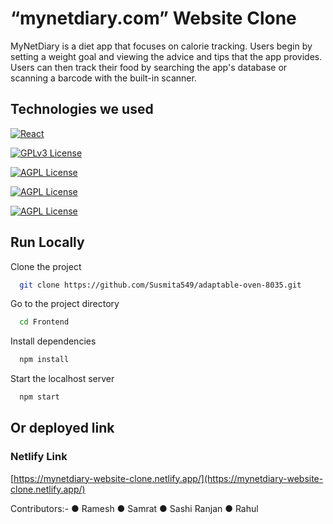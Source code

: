 # “mynetdiary.com” Website Clone

MyNetDiary is a diet app that focuses on calorie tracking. Users begin by setting a weight goal and viewing the advice and tips that the app provides. Users can then track their food by searching the app's database or scanning a barcode with the built-in scanner.

## Technologies we used

[![React](<https://img.shields.io/badge/React_(17.0.2)-20232A?style=for-the-badge&logo=react&logoColor=61DAFB>)](https://reactjs.org/)

[![GPLv3 License](<https://img.shields.io/badge/Redux_(4.1.2)-593D88?style=for-the-badge&logo=redux&logoColor=white>)](https://redux.js.org/)

[![AGPL License](https://img.shields.io/badge/Chakra%20UI-3bc7bd?style=for-the-badge&logo=chakraui&logoColor=white)](https://chakra-ui.com/)

[![AGPL License](https://img.shields.io/badge/Rest_API-02303A?style=for-the-badge&logo=react-router&logoColor=white)](https://www.npmjs.com/package/json-server)

[![AGPL License](https://img.shields.io/badge/Styled-Component-orange)](https://styled-components.com/)

## Run Locally

Clone the project

```bash
  git clone https://github.com/Susmita549/adaptable-oven-8035.git
```

Go to the project directory

```bash
  cd Frontend
```

Install dependencies

```bash
  npm install
```

Start the localhost server

```bash
  npm start
```

## Or deployed link

### Netlify Link

[https://mynetdiary-website-clone.netlify.app/](https://mynetdiary-website-clone.netlify.app/)

Contributors:-
● Ramesh
● Samrat
● Sashi Ranjan
● Rahul
